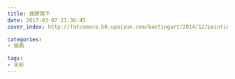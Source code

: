 ```yaml
---
title: 翅膀荫下
date: 2017-03-07 21:36:45
cover_index: http://fatcamera.b0.upaiyun.com/baotingart/2014/12/painting-0002-180x180.jpg

categories:
- 插画

tags:
- 水彩
---
```

